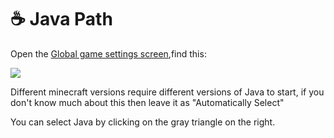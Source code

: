 # ☕ Java Path

Open the [Global game settings screen](./),find this:

![](../../.gitbook/assets/Screenshot\_2022-08-14-15-22-11-35\_d17cc25ab2657fb.jpg)

Different minecraft versions require different versions of Java to start, if you don't know much about this then leave it as "Automatically Select"

You can select Java by clicking on the gray triangle on the right.
